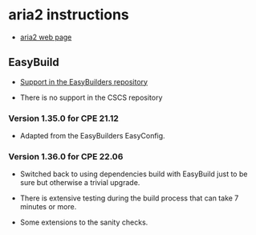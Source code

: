 # aria2 instructions

-   [aria2 web page](https://aria2.github.io/)
    

## EasyBuild

-   [Support in the EasyBuilders repository](https://github.com/easybuilders/easybuild-easyconfigs/tree/develop/easybuild/easyconfigs/a/aria2)

-   There is no support in the CSCS repository


### Version 1.35.0 for CPE 21.12

-   Adapted from the EasyBuilders EasyConfig.


### Version 1.36.0 for CPE 22.06

-   Switched back to using dependencies build with EasyBuild just to
    be sure but otherwise a trivial upgrade.

-   There is extensive testing during the build process that can take 7 
    minutes or more.

-   Some extensions to the sanity checks.
